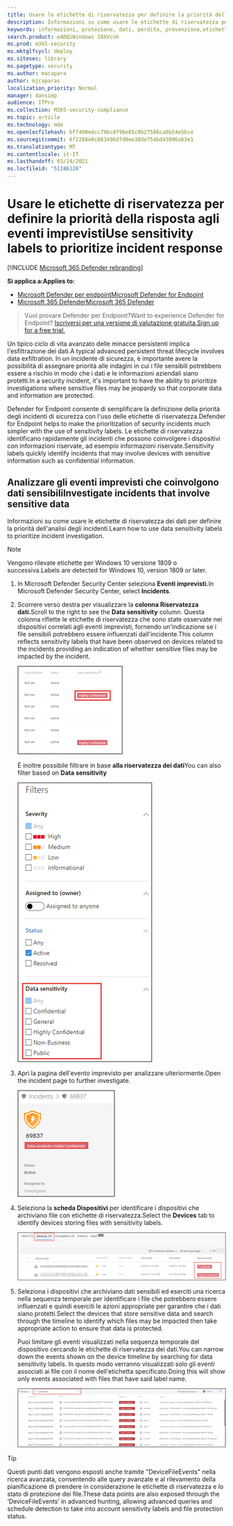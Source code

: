 ```yaml
---
title: Usare le etichette di riservatezza per definire la priorità della risposta agli eventi imprevisti
description: Informazioni su come usare le etichette di riservatezza per definire la priorità e analizzare gli eventi imprevisti
keywords: informazioni, protezione, dati, perdita, prevenzione,etichette, dlp, incidente, indagare, indagine
search.product: eADQiWindows 10XVcnh
ms.prod: m365-security
ms.mktglfcycl: deploy
ms.sitesec: library
ms.pagetype: security
ms.author: macapara
author: mjcaparas
localization_priority: Normal
manager: dansimp
audience: ITPro
ms.collection: M365-security-compliance
ms.topic: article
ms.technology: mde
ms.openlocfilehash: bff490edcc79bc8f96e65c8b27586ca8b54e5bce
ms.sourcegitcommit: 6f2288e0c863496dfd0ee38de754bd43096ab3e1
ms.translationtype: MT
ms.contentlocale: it-IT
ms.lasthandoff: 03/24/2021
ms.locfileid: "51186126"
---
```

# <a name="use-sensitivity-labels-to-prioritize-incident-response"></a><span data-ttu-id="87ee4-104">Usare le etichette di riservatezza per definire la priorità della risposta agli eventi imprevisti</span><span class="sxs-lookup"><span data-stu-id="87ee4-104">Use sensitivity labels to prioritize incident response</span></span>  

[!INCLUDE [Microsoft 365 Defender rebranding](../../includes/microsoft-defender.md)]

<span data-ttu-id="87ee4-105">**Si applica a:**</span><span class="sxs-lookup"><span data-stu-id="87ee4-105">**Applies to:**</span></span>
- [<span data-ttu-id="87ee4-106">Microsoft Defender per endpoint</span><span class="sxs-lookup"><span data-stu-id="87ee4-106">Microsoft Defender for Endpoint</span></span>](https://go.microsoft.com/fwlink/p/?linkid=2154037)
- [<span data-ttu-id="87ee4-107">Microsoft 365 Defender</span><span class="sxs-lookup"><span data-stu-id="87ee4-107">Microsoft 365 Defender</span></span>](https://go.microsoft.com/fwlink/?linkid=2118804)

> <span data-ttu-id="87ee4-108">Vuoi provare Defender per Endpoint?</span><span class="sxs-lookup"><span data-stu-id="87ee4-108">Want to experience Defender for Endpoint?</span></span> [<span data-ttu-id="87ee4-109">Iscriversi per una versione di valutazione gratuita.</span><span class="sxs-lookup"><span data-stu-id="87ee4-109">Sign up for a free trial.</span></span>](https://www.microsoft.com/microsoft-365/windows/microsoft-defender-atp?ocid=docs-wdatp-exposedapis-abovefoldlink) 


<span data-ttu-id="87ee4-110">Un tipico ciclo di vita avanzato delle minacce persistenti implica l'esfiltrazione dei dati.</span><span class="sxs-lookup"><span data-stu-id="87ee4-110">A typical advanced persistent threat lifecycle involves data exfiltration.</span></span> <span data-ttu-id="87ee4-111">In un incidente di sicurezza, è importante avere la possibilità di assegnare priorità alle indagini in cui i file sensibili potrebbero essere a rischio in modo che i dati e le informazioni aziendali siano protetti.</span><span class="sxs-lookup"><span data-stu-id="87ee4-111">In a security incident, it's important to have the ability to prioritize investigations where sensitive files may be jeopardy so that corporate data and information are protected.</span></span>

<span data-ttu-id="87ee4-112">Defender for Endpoint consente di semplificare la definizione della priorità degli incidenti di sicurezza con l'uso delle etichette di riservatezza.</span><span class="sxs-lookup"><span data-stu-id="87ee4-112">Defender for Endpoint helps to make the prioritization of security incidents much simpler with the use of sensitivity labels.</span></span> <span data-ttu-id="87ee4-113">Le etichette di riservatezza identificano rapidamente gli incidenti che possono coinvolgere i dispositivi con informazioni riservate, ad esempio informazioni riservate.</span><span class="sxs-lookup"><span data-stu-id="87ee4-113">Sensitivity labels quickly identify incidents that may involve devices with sensitive information such as confidential information.</span></span> 

## <a name="investigate-incidents-that-involve-sensitive-data"></a><span data-ttu-id="87ee4-114">Analizzare gli eventi imprevisti che coinvolgono dati sensibili</span><span class="sxs-lookup"><span data-stu-id="87ee4-114">Investigate incidents that involve sensitive data</span></span>
<span data-ttu-id="87ee4-115">Informazioni su come usare le etichette di riservatezza dei dati per definire la priorità dell'analisi degli incidenti.</span><span class="sxs-lookup"><span data-stu-id="87ee4-115">Learn how to use data sensitivity labels to prioritize incident investigation.</span></span>

>[!NOTE]
><span data-ttu-id="87ee4-116">Vengono rilevate etichette per Windows 10 versione 1809 o successiva.</span><span class="sxs-lookup"><span data-stu-id="87ee4-116">Labels are detected for Windows 10, version 1809 or later.</span></span>

1. <span data-ttu-id="87ee4-117">In Microsoft Defender Security Center seleziona **Eventi imprevisti.**</span><span class="sxs-lookup"><span data-stu-id="87ee4-117">In Microsoft Defender Security Center, select **Incidents**.</span></span> 

2. <span data-ttu-id="87ee4-118">Scorrere verso destra per visualizzare la **colonna Riservatezza dati.**</span><span class="sxs-lookup"><span data-stu-id="87ee4-118">Scroll to the right to see the **Data sensitivity** column.</span></span> <span data-ttu-id="87ee4-119">Questa colonna riflette le etichette di riservatezza che sono state osservate nei dispositivi correlati agli eventi imprevisti, fornendo un'indicazione se i file sensibili potrebbero essere influenzati dall'incidente.</span><span class="sxs-lookup"><span data-stu-id="87ee4-119">This column reflects sensitivity labels that have been observed on devices related to the incidents providing an indication of whether sensitive files may be impacted by the incident.</span></span>

    ![Immagine della colonna di riservatezza dei dati](images/data-sensitivity-column.png)

    <span data-ttu-id="87ee4-121">È inoltre possibile filtrare in base **alla riservatezza dei dati**</span><span class="sxs-lookup"><span data-stu-id="87ee4-121">You can also filter based on **Data sensitivity**</span></span> 

    ![Immagine del filtro di riservatezza dei dati](images/data-sensitivity-filter.png)

3. <span data-ttu-id="87ee4-123">Apri la pagina dell'evento imprevisto per analizzare ulteriormente.</span><span class="sxs-lookup"><span data-stu-id="87ee4-123">Open the incident page to further investigate.</span></span>

    ![Immagine dei dettagli della pagina dell'evento imprevisto](images/incident-page.png)

4. <span data-ttu-id="87ee4-125">Seleziona la **scheda Dispositivi** per identificare i dispositivi che archiviano file con etichette di riservatezza.</span><span class="sxs-lookup"><span data-stu-id="87ee4-125">Select the **Devices** tab to identify devices storing files with sensitivity labels.</span></span>

    ![Immagine della scheda del dispositivo](images/investigate-devices-tab.png)
   

5. <span data-ttu-id="87ee4-127">Seleziona i dispositivi che archiviano dati sensibili ed eserciti una ricerca nella sequenza temporale per identificare i file che potrebbero essere influenzati e quindi eserciti le azioni appropriate per garantire che i dati siano protetti.</span><span class="sxs-lookup"><span data-stu-id="87ee4-127">Select the devices that store sensitive data and search through the timeline to identify which files may be impacted then take appropriate action to ensure that data is protected.</span></span> 

   <span data-ttu-id="87ee4-128">Puoi limitare gli eventi visualizzati nella sequenza temporale del dispositivo cercando le etichette di riservatezza dei dati.</span><span class="sxs-lookup"><span data-stu-id="87ee4-128">You can narrow down the events shown on the device timeline by searching for data sensitivity labels.</span></span> <span data-ttu-id="87ee4-129">In questo modo verranno visualizzati solo gli eventi associati ai file con il nome dell'etichetta specificato.</span><span class="sxs-lookup"><span data-stu-id="87ee4-129">Doing this will show only events associated with files that have said label name.</span></span>

    ![Immagine della sequenza temporale del dispositivo con risultati di ricerca ristretti in base all'etichetta](images/machine-timeline-labels.png)


>[!TIP]
><span data-ttu-id="87ee4-131">Questi punti dati vengono esposti anche tramite "DeviceFileEvents" nella ricerca avanzata, consentendo alle query avanzate e al rilevamento della pianificazione di prendere in considerazione le etichette di riservatezza e lo stato di protezione dei file.</span><span class="sxs-lookup"><span data-stu-id="87ee4-131">These data points are also exposed through the ‘DeviceFileEvents’ in advanced hunting, allowing advanced queries and schedule detection to take into account sensitivity labels and file protection status.</span></span> 
